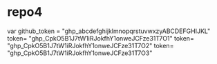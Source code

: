 # repo4

var github_token = "ghp_abcdefghijklmnopqrstuvwxzyABCDEFGHIJKL"
token= "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"
token= "ghp_CpkO5B1J7tW1iRJokfhY1onweJCFze31T7O2"
token= "ghp_CpkO5B1J7tW1iRJokfhY1onweJCFze31T7O3"
